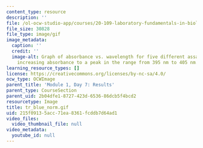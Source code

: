 ```yaml
---
content_type: resource
description: ''
file: /ol-ocw-studio-app/courses/20-109-laboratory-fundamentals-in-biological-engineering-spring-2010/215f09135acc71ea8361fcddb7d64ad1_tr_blue_norm.gif
file_size: 30828
file_type: image/gif
image_metadata:
  caption: ''
  credit: ''
  image-alt: Graph of absorbance vs. wavelength for five different assays, showing
    increasing absorbance to a peak in the range from 395 nm to 405 nm.
learning_resource_types: []
license: https://creativecommons.org/licenses/by-nc-sa/4.0/
ocw_type: OCWImage
parent_title: 'Module 1, Day 7: Results'
parent_type: CourseSection
parent_uid: 2b04dfe1-8727-423d-6536-86dcb5f4bcd2
resourcetype: Image
title: tr_blue_norm.gif
uid: 215f0913-5acc-71ea-8361-fcddb7d64ad1
video_files:
  video_thumbnail_file: null
video_metadata:
  youtube_id: null
---
```

